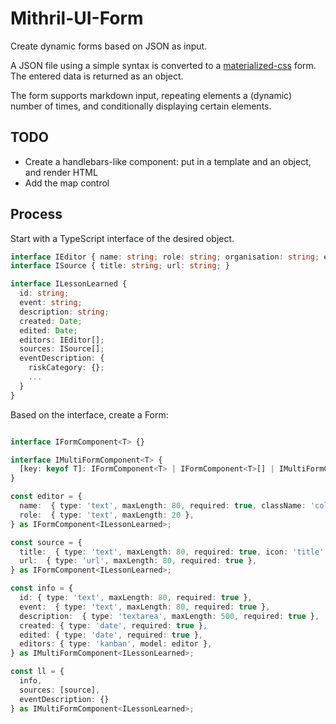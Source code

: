 # Mithril-UI-Form

Create dynamic forms based on JSON as input.

A JSON file using a simple syntax is converted to a [materialized-css](https://materialized-css.com) form. The entered data is returned as an object.

The form supports markdown input, repeating elements a (dynamic) number of times, and conditionally displaying certain elements.

## TODO

- Create a handlebars-like component: put in a template and an object, and render HTML
- Add the map control

## Process

Start with a TypeScript interface of the desired object.

```ts
interface IEditor { name: string; role: string; organisation: string; email: string; }
interface ISource { title: string; url: string; }

interface ILessonLearned {
  id: string;
  event: string;
  description: string;
  created: Date;
  edited: Date;
  editors: IEditor[];
  sources: ISource[];
  eventDescription: {
    riskCategory: {};
    ...
  }
}
```

Based on the interface, create a Form:

```ts

interface IFormComponent<T> {}

interface IMultiFormComponent<T> {
  [key: keyof T]: IFormComponent<T> | IFormComponent<T>[] | IMultiFormComponent<T>;
}

const editor = {
  name:  { type: 'text', maxLength: 80, required: true, className: 'col.s6' },
  role:  { type: 'text', maxLength: 20 },
} as IFormComponent<ILessonLearned>;

const source = {
  title:  { type: 'text', maxLength: 80, required: true, icon: 'title' },
  url:  { type: 'url', maxLength: 80, required: true },
} as IFormComponent<ILessonLearned>;

const info = {
  id: { type: 'text', maxLength: 80, required: true },
  event:  { type: 'text', maxLength: 80, required: true },
  description:  { type: 'textarea', maxLength: 500, required: true },
  created: { type: 'date', required: true },
  edited: { type: 'date', required: true },
  editors: { type: 'kanban', model: editor },
} as IMultiFormComponent<ILessonLearned>;

const ll = {
  info,
  sources: [source],
  eventDescription: {}
} as IMultiFormComponent<ILessonLearned>;
```
